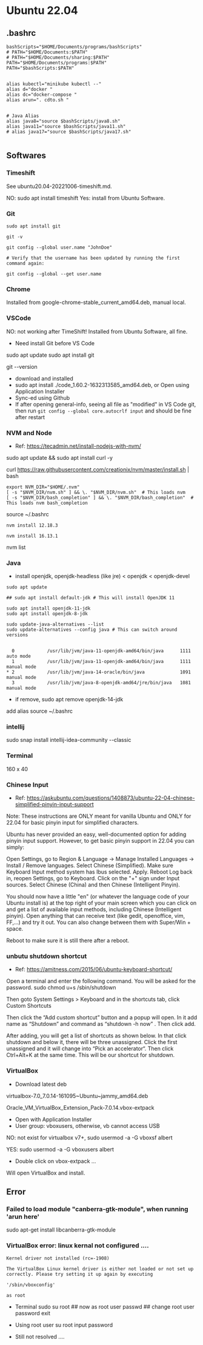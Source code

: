 # Ubuntu 22.04

## .bashrc

```
bashScripts="$HOME/Documents/programs/bashScripts"
# PATH="$HOME/Documents:$PATH"
# PATH="$HOME/Documents/sharing:$PATH"
PATH="$HOME/Documents/programs:$PATH"
PATH="$bashScripts:$PATH"


alias kubectl="minikube kubectl --"
alias d="docker "
alias dc="docker-compose "
alias arun=". cdto.sh "


# Java Alias
alias java8="source $bashScripts/java8.sh"
alias java11="source $bashScripts/java11.sh"
# alias java17="source $bashScripts/java17.sh"


```

## Softwares

### Timeshift

See ubuntu20.04-20221006-timeshift.md.

NO: sudo apt install timeshift
Yes: install from Ubuntu Software.

### Git

```
sudo apt install git

git -v

git config --global user.name "JohnDoe"

# Verify that the username has been updated by running the first command again:

git config --global --get user.name

```

### Chrome

Installed from google-chrome-stable_current_amd64.deb, manual local.

### VSCode

NO: not working after TimeShift! Installed from Ubuntu Software, all fine.

- Need install Git before VS Code

sudo apt update
sudo apt install git

git --version

- download and installed
- sudo apt install ./code_1.60.2-1632313585_amd64.deb, or Open using Application Installer
- Sync-ed using Github
- If after opening general-info, seeing all file as "modified" in VS Code git, then run `git config --global core.autocrlf input` and should be fine after restart

### NVM and Node

- Ref: https://tecadmin.net/install-nodejs-with-nvm/

sudo apt update && sudo apt install curl -y

curl https://raw.githubusercontent.com/creationix/nvm/master/install.sh | bash

```
export NVM_DIR="$HOME/.nvm"
[ -s "$NVM_DIR/nvm.sh" ] && \. "$NVM_DIR/nvm.sh"  # This loads nvm
[ -s "$NVM_DIR/bash_completion" ] && \. "$NVM_DIR/bash_completion"  # This loads nvm bash_completion

```

source ~/.bashrc

`nvm install 12.18.3`

`nvm install 16.13.1`

nvm list

### Java

- install openjdk,
  openjdk-headless (like jre) < openjdk < openjdk-devel

```
sudo apt update

## sudo apt install default-jdk # This will install OpenJDK 11

sudo apt install openjdk-11-jdk
sudo apt install openjdk-8-jdk

sudo update-java-alternatives --list
sudo update-alternatives --config java # This can switch around versions


  0            /usr/lib/jvm/java-11-openjdk-amd64/bin/java      1111      auto mode
  1            /usr/lib/jvm/java-11-openjdk-amd64/bin/java      1111      manual mode
* 2            /usr/lib/jvm/java-14-oracle/bin/java             1091      manual mode
  3            /usr/lib/jvm/java-8-openjdk-amd64/jre/bin/java   1081      manual mode

```

- if remove, sudo apt remove openjdk-14-jdk

add alias
source ~/.bashrc

### intellij

sudo snap install intellij-idea-community --classic

### Terminal

160 x 40

### Chinese Input

- Ref: https://askubuntu.com/questions/1408873/ubuntu-22-04-chinese-simplified-pinyin-input-support

Note: These instructions are ONLY meant for vanilla Ubuntu and ONLY for 22.04 for basic pinyin input for simplified characters.

Ubuntu has never provided an easy, well-documented option for adding pinyin input support. However, to get basic pinyin support in 22.04 you can simply:

Open Settings, go to Region & Language -> Manage Installed Languages -> Install / Remove languages.
Select Chinese (Simplified). Make sure Keyboard Input method system has Ibus selected. Apply.
Reboot
Log back in, reopen Settings, go to Keyboard.
Click on the "+" sign under Input sources.
Select Chinese (China) and then Chinese (Intelligent Pinyin).

You should now have a little "en" (or whatever the language code of your Ubuntu install is) at the top right of your main screen which you can click on and get a list of available input methods, including Chinese (Intelligent pinyin). Open anything that can receive text (like gedit, openoffice, vim, FF,...) and try it out. You can also change between them with Super/Win + space.

Reboot to make sure it is still there after a reboot.

### unbutu shutdown shortcut

- Ref: https://amitness.com/2015/06/ubuntu-keyboard-shortcut/

Open a terminal and enter the following command. You will be asked for the password.
sudo chmod u+s /sbin/shutdown

Then goto System Settings > Keyboard and in the shortcuts tab, click Custom Shortcuts

Then click the “Add custom shortcut” button and a popup will open. In it add name as “Shutdown” and command as “shutdown -h now” . Then click add.

After adding, you will get a list of shortcuts as shown below. In that click shutdown and below it, there will be three unassigned. Click the first unassigned and it will change into “Pick an accelerator“. Then click Ctrl+Alt+K at the same time. This will be our shortcut for shutdown.

### VirtualBox

- Download latest deb

virtualbox-7.0_7.0.14-161095~Ubuntu~jammy_amd64.deb

Oracle_VM_VirtualBox_Extension_Pack-7.0.14.vbox-extpack

- Open with Application Installer
- User group: vboxusers, otherwise, vb cannot access USB

NO: not exist for virtualbox v7+, sudo usermod -a -G vboxsf albert

YES: sudo usermod -a -G vboxusers albert

- Double click on vbox-extpack ...

Will open VirtualBox and install.

## Error

### Failed to load module "canberra-gtk-module", when running 'arun here'

sudo apt-get install libcanberra-gtk-module

### VirtualBox error: linux kernal not configured ....

```
Kernel driver not installed (rc=-1908)

The VirtualBox Linux kernel driver is either not loaded or not set up correctly. Please try setting it up again by executing

'/sbin/vboxconfig'

as root
```

- Terminal
  sudo su root ## now as root user
  passwd ## change root user password
  exit

- Using root user
  su root
  input password

- Still not resolved ....
